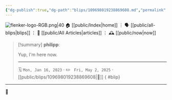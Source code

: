 ```yaml
---
{"dg-publish":true,"dg-path":"blips/109698019238869608.md","permalink":"/blips/109698019238869608/","title":"philipp on mastodon @ 2023-01-16"}
---
```



<div class="transclusion internal-embed is-loaded"><div class="markdown-embed">




![flenker-logo-RGB.png|40](/img/user/attachments/flenker-logo-RGB.png)
🏠 [[public/Index\|home]]  ⋮ 🗣️ [[public/all-blips\|blips]] ⋮  📝 [[public/All Articles\|articles]]  ⋮ 🕰️ [[public/now\|now]]


</div></div>


> [!summary] **philipp**:
>
> Yup, I'm here now.
> - - -
>
> 🗓️ <code>Mon, Jan 16, 2023</code>  · ✏️ <code> Fri, May 2, 2025</code>  · [[public/blips/109698019238869608\|🔗]]
{ #blip}


- - -

 👾
